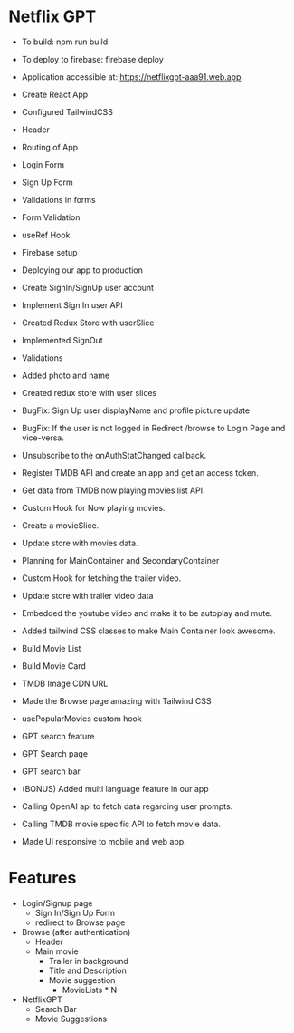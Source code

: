 # Netflix GPT

- To build: npm run build
- To deploy to firebase: firebase deploy
- Application accessible at: https://netflixgpt-aaa91.web.app

- Create React App
- Configured TailwindCSS
- Header
- Routing of App
- Login Form
- Sign Up Form
- Validations in forms
- Form Validation
- useRef Hook
- Firebase setup
- Deploying our app to production
- Create SignIn/SignUp user account
- Implement Sign In user API
- Created Redux Store with userSlice
- Implemented SignOut
- Validations
- Added photo and name
- Created redux store with user slices
- BugFix: Sign Up user displayName and profile picture update
- BugFix: If the user is not logged in Redirect /browse to Login Page and vice-versa.
- Unsubscribe to the onAuthStatChanged callback.
- Register TMDB API and create an app and get an access token.
- Get data from TMDB now playing movies list API.
- Custom Hook for Now playing movies.
- Create a movieSlice.
- Update store with movies data.
- Planning for MainContainer and SecondaryContainer
- Custom Hook for fetching the trailer video.
- Update store with trailer video data
- Embedded the youtube video and make it to be autoplay and mute.
- Added tailwind CSS classes to make Main Container look awesome.
- Build Movie List
- Build Movie Card
- TMDB Image CDN URL
- Made the Browse page amazing with Tailwind CSS
- usePopularMovies custom hook
- GPT search feature
- GPT Search page
- GPT search bar
- (BONUS) Added multi language feature in our app
- Calling OpenAI api to fetch data regarding user prompts.
- Calling TMDB movie specific API to fetch movie data.
- Made UI responsive to mobile and web app.

# Features

- Login/Signup page
  - Sign In/Sign Up Form
  - redirect to Browse page
- Browse (after authentication)
  - Header
  - Main movie
    - Trailer in background
    - Title and Description
    - Movie suggestion
      - MovieLists \* N
- NetflixGPT
  - Search Bar
  - Movie Suggestions
